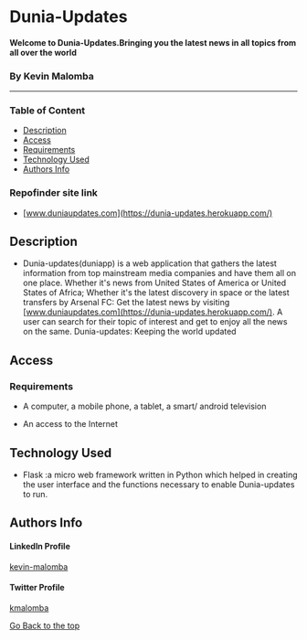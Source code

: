 # Dunia-Updates
#### Welcome to Dunia-Updates.Bringing you the latest news in all topics from all over the world 

### By Kevin Malomba  


-------
###  Table of Content

+ [Description](#description)
+ [Access](#Access)
+ [Requirements](#requirements)
+ [Technology Used](#Technology-Used)
+ [Authors Info](#Authors-Info)

### Repofinder site link
+ [www.duniaupdates.com](https://dunia-updates.herokuapp.com/)


## Description
+ Dunia-updates(duniapp) is a web application that gathers the latest information from top mainstream media companies and have them all on one place. Whether it's news from United States of America or United States of Africa; Whether it's the latest discovery in space or the latest transfers by Arsenal FC: Get the latest news by visiting [www.duniaupdates.com](https://dunia-updates.herokuapp.com/). A user can search for their topic of interest and get to enjoy all the news on the same. Dunia-updates: Keeping the world updated

## Access

### Requirements

* A computer, a mobile phone, a tablet, a smart/ android television

* An access to the Internet



## Technology Used
* Flask :a micro web framework written in Python which helped in creating the user interface and the functions necessary to enable Dunia-updates to run.

## Authors Info 

#### LinkedIn Profile 
[kevin-malomba](https://ke.linkedin.com/in/kevin-malomba-44ba731a3?trk=people-guest_people_search-card)

#### Twitter Profile
[kmalomba](https://twitter.com/kmalomba)

[Go Back to the top](#Dunia-Updates)




